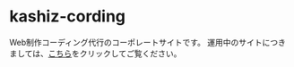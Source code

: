 # kashiz-cording
Web制作コーディング代行のコーポレートサイトです。
運用中のサイトにつきましては、[こちら](https://kashiz-coding.net/)をクリックしてご覧ください。

